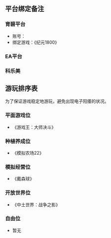 ## 平台绑定备注

### 育碧平台

- 账号：
- 绑定游戏：《纪元1800》

### EA平台

### 科乐美

## 游玩排序表

为了保证游戏稳定地游玩，避免出现电子阳痿的状况。

### 平面游戏位
- 《游戏王：大师决斗》
<!-- - 《饥荒》 -->
### 种植养成位
- 《模拟农场22》
<!-- - 《一起玩农场》 -->
<!-- - 《幻兽帕鲁》 -->
### 模拟经营位
- 《戴森球》
<!-- - 《监狱建筑师》 -->
### 开放世界位
<!-- - 《幻兽帕鲁》 -->
<!-- - 《中土世界：暗影摩多》 -->
- 《中土世界：战争之影》
### 自由位
- 暂无
<!-- - 《无人深空》 -->
<!-- - 《极品飞车：热度》 -->

